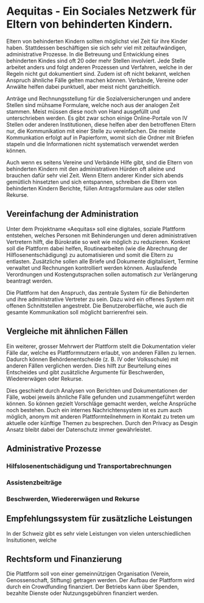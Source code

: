 # Aequitas - Ein Sociales Netzwerk für Eltern von behinderten Kindern.

Eltern von behinderten Kindern sollten möglichst viel Zeit für ihre Kinder haben. Stattdessen beschäftigen sie sich sehr viel mit zeitaufwändigen, administrative Prozesse. In die Betreuung und Entwicklung eines behinderten Kindes sind oft 20 oder mehr Stellen involviert. Jede Stelle arbeitet anders und folgt anderen Prozessen und Verfahren, welche in der Regeln nicht gut dokumentiert sind. Zudem ist oft nicht bekannt, welchen Anspruch ähnliche Fälle gelten machen können. Verbände, Vereine oder Anwälte helfen dabei punktuell, aber meist nicht ganzheitlich.

Anträge und Rechnungsstellung für die Sozialversicherungen und andere Stellen sind mühsame Formulare, welche noch aus der analogen Zeit stammen. Meist müssen diese noch von Hand ausgefüllt und unterschrieben werden. Es gibt zwar schon einige Online-Portale von IV Stellen oder anderen Institutionen, diese helfen aber den betroffenen Eltern nur, die Kommunikation mit einer Stelle zu vereinfachen. Die meiste Kommunkation erfolgt auf in Papierform, womit sich die Ordner mit Briefen stapeln und die Informationen nicht systematisch verwendet werden können.

Auch wenn es seitens Vereine und Verbände Hilfe gibt, sind die Eltern von behinderten Kindern mit den administrativen Hürden oft alleine und brauchen dafür sehr viel Zeit. Wenn Eltern anderer Kinder sich abends gemütlich hinsetzten und sich entspannen, schreiben die Eltern von behinderten Kindern Berichte, füllen Antragsformulare aus oder stellen Rekurse.

## Vereinfachung der Administration

Unter dem Projektname «Aequitas» soll eine digitales, soziale Plattform entstehen, welches Personen mit Behinderungen und deren administrativen Vertretern hilft, die Bürokratie so weit wie möglich zu reduzieren. Konkret soll die Plattform dabei helfen, Routinearbeiten (wie die Abrechnung der Hilflosenentschädigung) zu automatisieren und somit die Eltern zu entlasten. Zusätzliche sollen alle Briefe und Dokumente digitalisiert, Termine verwaltet und Rechnungen kontrolliert werden können. Auslaufende Verordnungen und Kostengutsprachen sollen automatisch zur Verlängerung beantragt werden.

Die Plattform hat den Anspruch, das zentrale System für die Behinderten und ihre administrative Vertreter zu sein. Dazu wird ein offenes System mit offenen Schnittstellen angestrebt. Die Benutzeroberfläche, wie auch die gesamte Kommunikation soll möglicht barrierenfrei sein.

## Vergleiche mit ähnlichen Fällen

Ein weiterer, grosser Mehrwert der Plattform stellt die Dokumentation vieler Fälle dar, welche es Plattformnutzern erlaubt, von anderen Fällen zu lernen. Dadurch können Behördenentscheide (z. B. IV oder Volksschule) mit anderen Fällen verglichen werden. Dies hilft zur Beurteilung eines Entscheides und gibt zusätzliche Argumente für Beschwerden, Wiedererwägen oder Rekurse.

Dies geschieht durch Analysen von Berichten und Dokumentationen der Fälle, wobei jeweils ähnliche Fälle gefunden und zusammengeführt werden können. So können gezielt Vorschläge gemacht werden, welche Ansprüche noch bestehen. Duch ein internes Nachrichtensystem ist es zum auch möglich, anonym mit anderen Plattformteilnehmern in Kontakt zu treten um aktuelle oder künftige Themen zu besprechen. Durch den Privacy as Desgin Ansatz bleibt dabei der Datenschutz immer gewährleistet.  

## Administrative Prozesse 

### Hilfslosenentschädigung und Transportabrechnungen

### Assistenzbeiträge

### Beschwerden, Wiedererwägen und Rekurse

## Empfehlungssystem für zusätzliche Leistungen

In der Schweiz gibt es sehr viele Leistungen von vielen unterschiedlichen Insitutionen, welche

## Rechtsform und Finanzierung

Die Plattform soll von einer gemeinnützigen Organisation (Verein, Genossenschaft, Stiftung) getragen werden. Der Aufbau der Plattform wird durch ein Crowdfunding finanziert. Der Betriebs kann über Spenden, bezahlte Dienste oder Nutzungsgebühren finanziert werden. 
